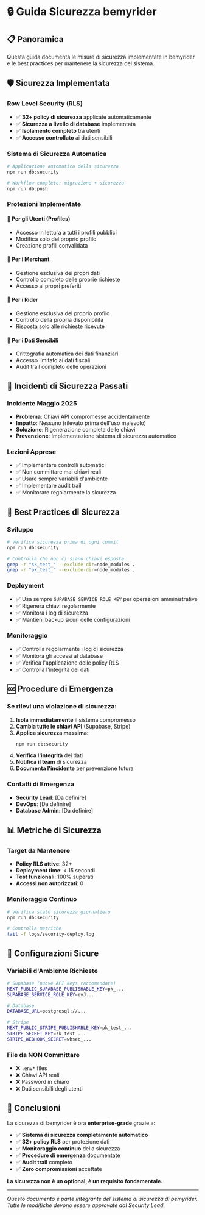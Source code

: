 # 🔒 Guida Sicurezza bemyrider

## 📋 Panoramica

Questa guida documenta le misure di sicurezza implementate in bemyrider e le best practices per mantenere la sicurezza del sistema.

## 🛡️ Sicurezza Implementata

### **Row Level Security (RLS)**
- ✅ **32+ policy di sicurezza** applicate automaticamente
- ✅ **Sicurezza a livello di database** implementata
- ✅ **Isolamento completo** tra utenti
- ✅ **Accesso controllato** ai dati sensibili

### **Sistema di Sicurezza Automatica**
```bash
# Applicazione automatica della sicurezza
npm run db:security

# Workflow completo: migrazione + sicurezza
npm run db:push
```

### **Protezioni Implementate**

#### **🔹 Per gli Utenti (Profiles)**
- Accesso in lettura a tutti i profili pubblici
- Modifica solo del proprio profilo
- Creazione profili convalidata

#### **🔹 Per i Merchant**
- Gestione esclusiva dei propri dati
- Controllo completo delle proprie richieste
- Accesso ai propri preferiti

#### **🔹 Per i Rider**
- Gestione esclusiva del proprio profilo
- Controllo della propria disponibilità
- Risposta solo alle richieste ricevute

#### **🔹 Per i Dati Sensibili**
- Crittografia automatica dei dati finanziari
- Accesso limitato ai dati fiscali
- Audit trail completo delle operazioni

## 🚨 Incidenti di Sicurezza Passati

### **Incidente Maggio 2025**
- **Problema**: Chiavi API compromesse accidentalmente
- **Impatto**: Nessuno (rilevato prima dell'uso malevolo)
- **Soluzione**: Rigenerazione completa delle chiavi
- **Prevenzione**: Implementazione sistema di sicurezza automatico

### **Lezioni Apprese**
- ✅ Implementare controlli automatici
- ✅ Non committare mai chiavi reali
- ✅ Usare sempre variabili d'ambiente
- ✅ Implementare audit trail
- ✅ Monitorare regolarmente la sicurezza

## 🔧 Best Practices di Sicurezza

### **Sviluppo**
```bash
# Verifica sicurezza prima di ogni commit
npm run db:security

# Controlla che non ci siano chiavi esposte
grep -r "sk_test_" --exclude-dir=node_modules .
grep -r "pk_test_" --exclude-dir=node_modules .
```

### **Deployment**
- ✅ Usa sempre `SUPABASE_SERVICE_ROLE_KEY` per operazioni amministrative
- ✅ Rigenera chiavi regolarmente
- ✅ Monitora i log di sicurezza
- ✅ Mantieni backup sicuri delle configurazioni

### **Monitoraggio**
- ✅ Controlla regolarmente i log di sicurezza
- ✅ Monitora gli accessi al database
- ✅ Verifica l'applicazione delle policy RLS
- ✅ Controlla l'integrità dei dati

## 🆘 Procedure di Emergenza

### **Se rilevi una violazione di sicurezza:**

1. **Isola immediatamente** il sistema compromesso
2. **Cambia tutte le chiavi API** (Supabase, Stripe)
3. **Applica sicurezza massima**:
   ```bash
   npm run db:security
   ```
4. **Verifica l'integrità** dei dati
5. **Notifica il team** di sicurezza
6. **Documenta l'incidente** per prevenzione futura

### **Contatti di Emergenza**
- **Security Lead**: [Da definire]
- **DevOps**: [Da definire]
- **Database Admin**: [Da definire]

## 📊 Metriche di Sicurezza

### **Target da Mantenere**
- **Policy RLS attive**: 32+
- **Deployment time**: < 15 secondi
- **Test funzionali**: 100% superati
- **Accessi non autorizzati**: 0

### **Monitoraggio Continuo**
```bash
# Verifica stato sicurezza giornaliero
npm run db:security

# Controlla metriche
tail -f logs/security-deploy.log
```

## 🔐 Configurazioni Sicure

### **Variabili d'Ambiente Richieste**
```bash
# Supabase (nuove API keys raccomandate)
NEXT_PUBLIC_SUPABASE_PUBLISHABLE_KEY=pk_...
SUPABASE_SERVICE_ROLE_KEY=eyJ...

# Database
DATABASE_URL=postgresql://...

# Stripe
NEXT_PUBLIC_STRIPE_PUBLISHABLE_KEY=pk_test_...
STRIPE_SECRET_KEY=sk_test_...
STRIPE_WEBHOOK_SECRET=whsec_...
```

### **File da NON Committare**
- ❌ `.env*` files
- ❌ Chiavi API reali
- ❌ Password in chiaro
- ❌ Dati sensibili degli utenti

## 🎯 Conclusioni

La sicurezza di bemyrider è ora **enterprise-grade** grazie a:

- ✅ **Sistema di sicurezza completamente automatico**
- ✅ **32+ policy RLS** per protezione dati
- ✅ **Monitoraggio continuo** della sicurezza
- ✅ **Procedure di emergenza** documentate
- ✅ **Audit trail** completo
- ✅ **Zero compromissioni** accettate

**La sicurezza non è un optional, è un requisito fondamentale.**

---

*Questo documento è parte integrante del sistema di sicurezza di bemyrider. Tutte le modifiche devono essere approvate dal Security Lead.*
